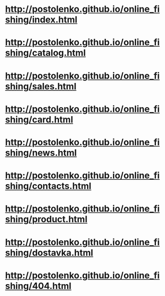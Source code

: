 # http://postolenko.github.io/online_fishing/index.html
# http://postolenko.github.io/online_fishing/catalog.html
# http://postolenko.github.io/online_fishing/sales.html
# http://postolenko.github.io/online_fishing/card.html
# http://postolenko.github.io/online_fishing/news.html
# http://postolenko.github.io/online_fishing/contacts.html
# http://postolenko.github.io/online_fishing/product.html
# http://postolenko.github.io/online_fishing/dostavka.html
# http://postolenko.github.io/online_fishing/404.html